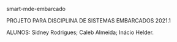 smart-mde-embarcado

PROJETO PARA DISCIPLINA DE SISTEMAS EMBARCADOS 2021.1

ALUNOS: Sidney Rodrigues; Caleb Almeida; Inácio Helder.
